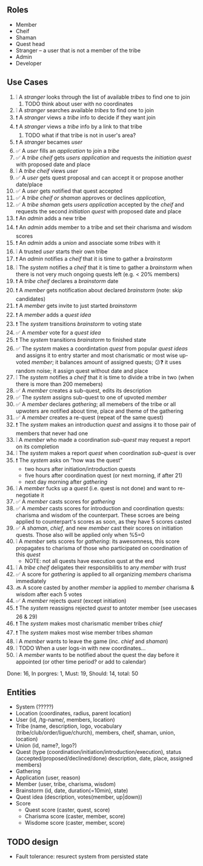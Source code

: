 ## Roles

-   Member
-   Cheif
-   Shaman
-   Quest head
-   Stranger – a user that is not a member of the tribe
-   Admin
-   Developer

## Use Cases

1.  ❕ A _stranger_ looks through the list of available _tribes_ to find one to join
    1. TODO think about user with no coordinates
2.  ❕ A _stranger_ searches available _tribes_ to find one to join
3.  ❗ A _stranger_ views a _tribe_ info to decide if they want join
4.  ❗ A _stranger_ views a _tribe_ info by a link to that tribe
    1.  TODO what if that tribe is not in user's area?
5.  ❗ A _stranger_ becames _user_
6.  ✅ A _user_ fills an _application_ to join a _tribe_
7.  ✅ A _tribe cheif_ gets _users_ _application_ and requests the _initiation quest_ with
    proposed date and place
8.  ❕ A _tribe cheif_ views _user_
9.  ✅ A _user_ gets quest proposal and can accept it or propose another date/place
10. ✅ A _user_ gets notified that quest accepted
11. ✅ A _tribe cheif or shaman_ approves or declines _application_,
12. ✅ A _tribe shaman_ gets _users_ _application_ accepted by the _cheif_ and requests the
    second _initiation quest_ with proposed date and place
13. ❗ An _admin_ adds a new tribe
14. ❗ An _admin_ adds member to a tribe and set their charisma and wisdom scores
15. ❗ An _admin_ adds a _union_ and associate some _tribes_ with it
16. ❕ A trusted _user_ starts their own tribe
17. ❗ An _admin_ notifies a _cheif_ that it is time to gather a _brainstorm_
18. ❕ The _system_ notifies a _cheif_ that it is time to gather a _brainstorm_ when there is not very
    much ongoing quests left (e.g. < 20% members)
19. ❗ A _tribe cheif_ declares a _brainstorm_ date
20. ❗ A _member_ gets notification about declared _brainstorm_ (note: skip candidates)
21. ❗ A _member_ gets invite to just started _brainstorm_
22. ❗ A _member_ adds a _quest idea_
23. ❗ The _system_ transitions _brainstorm_ to voting state
24. ✅ A _member_ vote for a _quest idea_
25. ❗ The _system_ transitions _brainstorm_ to finished state
26. ✅ The _system_ makes a coordintation _quest_ from popular _quest ideas_ and assigns it to entry
    starter and most charismatic or most wise up-voted _member_; it balances amount of assigned
    quests; 😕❓ it uses random noise; it assign quest without date and place
27. ❕ The _system_ notifies a _cheif_ that it is time to divide a tribe in two (when there is more
    than 200 memebers)
28. ✅ A _member_ creates a sub-quest, edits its description
29. ✅ The _system_ assigns sub-quest to one of upvoted _member_
30. ✅ A _member_ declares _gathering_; all memebers of the tribe or all upwoters are notified about
    time, place and theme of the gathering
31. ✅ A _member_ creates a re-quest (repeat of the same quest)
32. ❗ The _system_ makes an introduction _quest_ and assigns it to those pair of members that never
    had one
33. ❕ A _member_ who made a coordination _sub-quest_ may request a report on its completion
34. ❕ The _system_ makes a report _quest_ when coordination _sub-quest_ is over
35. ❗ The _system_ asks on "how was the quest"
    -   two hours after initiation/introduction quests
    -   five hours after coordination quest (or next morning, if after 21)
    -   next day morning after _gathering_
36. ❕ A _member_ fucks up a _quest_ (i.e. quest is not done) and want to re-negotiate it
37. ✅ A _member_ casts scores for _gathering_
38. ✅ A _member_ casts scores for introduction and coordination quests: charisma and wisdom of the
    counterpart. These scroes are being applied to counterpart's scores as soon, as they have 5
    scores casted
39. ✅ A _shaman_, _chief_, and new _member_ cast their scores on initiation quests. Those also will be
    applied only when %5=0
40. ❕ A _member_ sets scores for _gathering_: its awesomness, this score propagates to
    charisma of those who participated on coordination of this _quest_
    -   NOTE: not all quests have execution qust at the end
41. ❕ A _tribe cheif_ deligates their responsibilitis to any _member_ with _trust_
42. ✅ A score for _gathering_ is applied to all organizing _members_ charisma immediately
43. 🔜 A score casted by another _member_ ia applied to _member_ charisma & wisdom after each 5 votes
44. ✅ A _member_ rejects _quest_ (except initiation)
45. ❗ The _system_ reassigns rejected _quest_ to antoter member (see usecases 26 & 29)
46. ❗ The _system_ makes most charismatic member tribes _chief_
47. ❗ The _system_ makes most wise member tribes _shaman_
48. ❕ A _member_ wants to leave the game (inc. _chief_ and _shaman_)
49. ❕ TODO When a user logs-in with new coordinates...
50. ❕ A _member_ wants to be notified about the quest the day before it appointed (or other time
    period? or add to calendar)

Done: 16, In porgres: 1, Must: 19, Should: 14, total: 50

## Entities

-   System (?????)
-   Location (coordinates, radius, parent location)
-   User (id, /tg-name/, members, location)
-   Tribe (name, description, logo, vocabulary (tribe/club/order/ligue/church), members, cheif,
    shaman, union, location)
-   Union (id, name?, logo?)
-   Quest (type (coordination/initiation/introduction/execution), status
    (accepted/proposed/declined/done) description, date, place, assigned members)
-   Gathering
-   Application (user, reason)
-   Member (user, tribe, charisma, wisdom)
-   Brainstorm (id, date, duration(=10min), state)
-   Quest idea (description, votes(member, up|down))
-   Score
    -   Quest score (caster, quest, score)
    -   Charisma score (caster, member, score)
    -   Wisdome score (caster, member, score)

## TODO design

-   Fault tolerance: resurect system from persisted state
